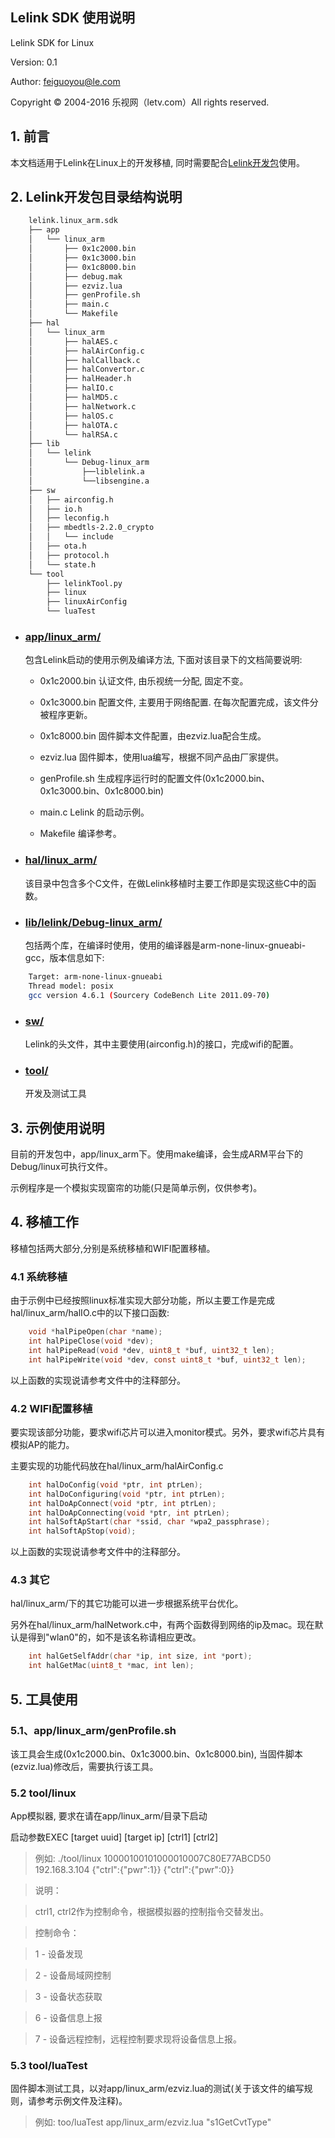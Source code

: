 ## Lelink SDK 使用说明

Lelink SDK for Linux 

Version: 0.1

Author: feiguoyou@le.com

Copyright © 2004-2016 乐视网（letv.com）All rights reserved.


## 1. 前言

本文档适用于Lelink在Linux上的开发移植, 同时需要配合[Lelink开发包](./lelink.linux_arm.sdk)使用。

## 2. Lelink开发包目录结构说明

```bash
    lelink.linux_arm.sdk
    ├── app
    │   └── linux_arm
    │       ├── 0x1c2000.bin
    │       ├── 0x1c3000.bin
    │       ├── 0x1c8000.bin
    │       ├── debug.mak
    │       ├── ezviz.lua
    │       ├── genProfile.sh
    │       ├── main.c
    │       └── Makefile
    ├── hal
    │   └── linux_arm
    │       ├── halAES.c
    │       ├── halAirConfig.c
    │       ├── halCallback.c
    │       ├── halConvertor.c
    │       ├── halHeader.h
    │       ├── halIO.c
    │       ├── halMD5.c
    │       ├── halNetwork.c
    │       ├── halOS.c
    │       ├── halOTA.c
    │       └── halRSA.c
    ├── lib
    │   └── lelink
    │       └── Debug-linux_arm
    │           ├──liblelink.a
    │           └──libsengine.a
    ├── sw
    │   ├── airconfig.h
    │   ├── io.h
    │   ├── leconfig.h
    │   ├── mbedtls-2.2.0_crypto
    │   │   └── include
    │   ├── ota.h
    │   ├── protocol.h
    │   └── state.h
    └── tool
        ├── lelinkTool.py
        ├── linux
        ├── linuxAirConfig
        └── luaTest
```

* ### [app/linux_arm/](app/linux_arm/)

    包含Lelink启动的使用示例及编译方法, 下面对该目录下的文档简要说明:

    - 0x1c2000.bin 认证文件, 由乐视统一分配, 固定不变。

    - 0x1c3000.bin 配置文件, 主要用于网络配置. 在每次配置完成，该文件分被程序更新。

    - 0x1c8000.bin 固件脚本文件配置，由ezviz.lua配合生成。

    - ezviz.lua 固件脚本，使用lua编写，根据不同产品由厂家提供。

    - genProfile.sh 生成程序运行时的配置文件(0x1c2000.bin、0x1c3000.bin、0x1c8000.bin)

    - main.c Lelink 的启动示例。

    - Makefile 编译参考。


* ### [hal/linux_arm/](hal/linux_arm/)

    该目录中包含多个C文件，在做Lelink移植时主要工作即是实现这些C中的函数。


* ### [lib/lelink/Debug-linux_arm/](lib/lelink/Debug-linux_arm/)

    包括两个库，在编译时使用，使用的编译器是arm-none-linux-gnueabi-gcc，版本信息如下:
```bash
    Target: arm-none-linux-gnueabi
    Thread model: posix
    gcc version 4.6.1 (Sourcery CodeBench Lite 2011.09-70) 
```

* ### [sw/](sw/)

    Lelink的头文件，其中主要使用(airconfig.h)的接口，完成wifi的配置。

* ### [tool/](tool/)

    开发及测试工具


## 3. 示例使用说明

目前的开发包中，app/linux_arm下。使用make编译，会生成ARM平台下的Debug/linux可执行文件。

示例程序是一个模拟实现窗帘的功能(只是简单示例，仅供参考)。


## 4. 移植工作

移植包括两大部分,分别是系统移植和WIFI配置移植。

### 4.1 系统移植

由于示例中已经按照linux标准实现大部分功能，所以主要工作是完成hal/linux_arm/halIO.c中的以下接口函数:
```c
    void *halPipeOpen(char *name);
    int halPipeClose(void *dev);
    int halPipeRead(void *dev, uint8_t *buf, uint32_t len);
    int halPipeWrite(void *dev, const uint8_t *buf, uint32_t len);
```
以上函数的实现说请参考文件中的注释部分。


### 4.2 WIFI配置移植

要实现该部分功能，要求wifi芯片可以进入monitor模式。另外，要求wifi芯片具有模拟AP的能力。

主要实现的功能代码放在hal/linux_arm/halAirConfig.c
```c
    int halDoConfig(void *ptr, int ptrLen);
    int halDoConfiguring(void *ptr, int ptrLen);
    int halDoApConnect(void *ptr, int ptrLen);
    int halDoApConnecting(void *ptr, int ptrLen);
    int halSoftApStart(char *ssid, char *wpa2_passphrase);
    int halSoftApStop(void);
```
以上函数的实现说请参考文件中的注释部分。

### 4.3 其它

hal/linux_arm/下的其它功能可以进一步根据系统平台优化。

另外在hal/linux_arm/halNetwork.c中，有两个函数得到网络的ip及mac。现在默认是得到"wlan0"的，如不是该名称请相应更改。
```c
    int halGetSelfAddr(char *ip, int size, int *port);
    int halGetMac(uint8_t *mac, int len);
```

## 5. 工具使用

### 5.1、app/linux_arm/genProfile.sh
    
该工具会生成(0x1c2000.bin、0x1c3000.bin、0x1c8000.bin), 当固件脚本(ezviz.lua)修改后，需要执行该工具。

### 5.2 tool/linux

App模拟器, 要求在请在app/linux_arm/目录下启动

启动参数EXEC [target uuid] [target ip] [ctrl1] [ctrl2]

>  例如: ./tool/linux 10000100101000010007C80E77ABCD50 192.168.3.104 \{\"ctrl\":\{\"pwr\":1}\} \{\"ctrl\":\{\"pwr\":0}\}

>  说明：

>  ctrl1, ctrl2作为控制命令，根据模拟器的控制指令交替发出。

>  控制命令：

>  1 -  设备发现

>  2 -  设备局域网控制

>  3 -  设备状态获取

>  6 -  设备信息上报

>  7 -  设备远程控制，远程控制要求现将设备信息上报。

### 5.3 tool/luaTest

固件脚本测试工具，以对app/linux_arm/ezviz.lua的测试(关于该文件的编写规则，请参考示例文件及注释)。

> 例如: too/luaTest app/linux_arm/ezviz.lua "s1GetCvtType"


